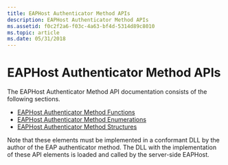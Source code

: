 ```yaml
---
title: EAPHost Authenticator Method APIs
description: EAPHost Authenticator Method APIs
ms.assetid: f0c2f2a6-f03c-4a63-bf4d-5314d89c8010
ms.topic: article
ms.date: 05/31/2018
---
```


# EAPHost Authenticator Method APIs

The EAPHost Authenticator Method API documentation consists of the following sections.

-   [EAPHost Authenticator Method Functions](eap-host-authenticator-method-functions.md)
-   [EAPHost Authenticator Method Enumerations](eap-host-authenticator-method-enumerations.md)
-   [EAPHost Authenticator Method Structures](eap-host-authenticator-method-structures.md)

Note that these elements must be implemented in a conformant DLL by the author of the EAP authenticator method. The DLL with the implementation of these API elements is loaded and called by the server-side EAPHost.

 

 




